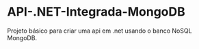 # API-.NET-Integrada-MongoDB
Projeto básico para criar uma api em .net usando o banco NoSQL MongoDB.
